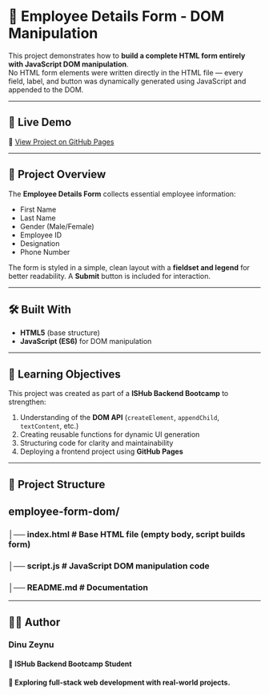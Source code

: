 # 📝 Employee Details Form - DOM Manipulation

This project demonstrates how to **build a complete HTML form entirely with JavaScript DOM manipulation**.  
No HTML form elements were written directly in the HTML file — every field, label, and button was dynamically generated using JavaScript and appended to the DOM.

---

## 🚀 Live Demo
🔗 [View Project on GitHub Pages](https://your-username.github.io/employee-form-dom/)

---

## 📖 Project Overview
The **Employee Details Form** collects essential employee information:
- First Name
- Last Name
- Gender (Male/Female)
- Employee ID
- Designation
- Phone Number  

The form is styled in a simple, clean layout with a **fieldset and legend** for better readability. A **Submit** button is included for interaction.

---

## 🛠️ Built With
- **HTML5** (base structure)
- **JavaScript (ES6)** for DOM manipulation
---

## 🎯 Learning Objectives
This project was created as part of a **ISHub Backend Bootcamp** to strengthen:
1. Understanding of the **DOM API** (`createElement`, `appendChild`, `textContent`, etc.)
2. Creating reusable functions for dynamic UI generation
3. Structuring code for clarity and maintainability
4. Deploying a frontend project using **GitHub Pages**

---

## 📂 Project Structure
## employee-form-dom/
### │── index.html # Base HTML file (empty body, script builds form)
### │── script.js # JavaScript DOM manipulation code
### │── README.md # Documentation
---
## 👨‍💻 Author
### Dinu Zeynu
#### 📌  ISHub Backend Bootcamp Student
#### 🌟 Exploring full-stack web development with real-world projects.
